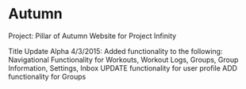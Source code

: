 # Autumn
Project: Pillar of Autumn
Website for Project Infinity

Title Update Alpha 4/3/2015:
Added functionality to the following:
  Navigational Functionality for Workouts, Workout Logs, Groups, Group Information, Settings, Inbox
  UPDATE functionality for user profile
  ADD functionality for Groups
